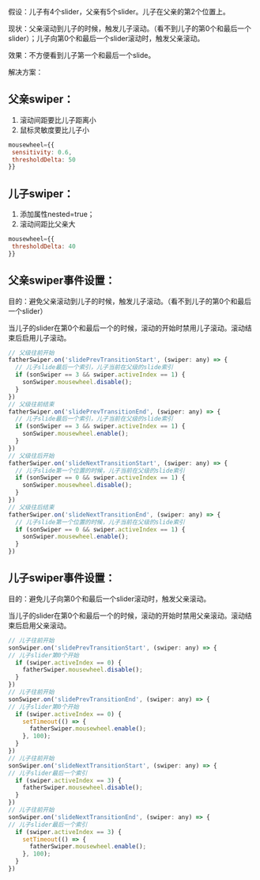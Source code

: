 假设：儿子有4个slider，父亲有5个slider。儿子在父亲的第2个位置上。

现状：父亲滚动到儿子的时候，触发儿子滚动。（看不到儿子的第0个和最后一个slider）；儿子向第0个和最后一个slider滚动时，触发父亲滚动。

效果：不方便看到儿子第一个和最后一个slide。

解决方案：

## 父亲swiper：
1. 滚动间距要比儿子距离小
2. 鼠标灵敏度要比儿子小

```js
mousewheel={{
 sensitivity: 0.6,
 thresholdDelta: 50
}}
```
## 儿子swiper：
1. 添加属性nested=true；
2. 滚动间距比父亲大

```js
mousewheel={{
 thresholdDelta: 40
}}
```

## 父亲swiper事件设置：

目的：避免父亲滚动到儿子的时候，触发儿子滚动。（看不到儿子的第0个和最后一个slider）

当儿子的slider在第0个和最后一个的时候，滚动的开始时禁用儿子滚动。滚动结束后启用儿子滚动。
```js
// 父级往前开始
fatherSwiper.on('slidePrevTransitionStart', (swiper: any) => {
  // 儿子slide最后一个索引，儿子当前在父级的slide索引
  if (sonSwiper == 3 && swiper.activeIndex == 1) {
    sonSwiper.mousewheel.disable();
  }
})
// 父级往前结束
fatherSwiper.on('slidePrevTransitionEnd', (swiper: any) => {
  // 儿子slide最后一个索引，儿子当前在父级的slide索引
  if (sonSwiper == 3 && swiper.activeIndex == 1) {
    sonSwiper.mousewheel.enable();
  }
})
// 父级往后开始
fatherSwiper.on('slideNextTransitionStart', (swiper: any) => {
  // 儿子slide第一个位置的时候，儿子当前在父级的slide索引
  if (sonSwiper == 0 && swiper.activeIndex == 1) {
    sonSwiper.mousewheel.disable();
  }
})
// 父级往后结束
fatherSwiper.on('slideNextTransitionEnd', (swiper: any) => {
  // 儿子slide第一个位置的时候，儿子当前在父级的slide索引
  if (sonSwiper == 0 && swiper.activeIndex == 1) {
    sonSwiper.mousewheel.enable();
  }
})
```

## 儿子swiper事件设置：
目的：避免儿子向第0个和最后一个slider滚动时，触发父亲滚动。

当儿子的slider在第0个和最后一个的时候，滚动的开始时禁用父亲滚动。滚动结束后启用父亲滚动。
```js
// 儿子往前开始
sonSwiper.on('slidePrevTransitionStart', (swiper: any) => {
// 儿子slider第0个开始
  if (swiper.activeIndex == 0) {
    fatherSwiper.mousewheel.disable();
  }
})
// 儿子往前开始
sonSwiper.on('slidePrevTransitionEnd', (swiper: any) => {
// 儿子slider第0个开始
  if (swiper.activeIndex == 0) {
    setTimeout(() => {
      fatherSwiper.mousewheel.enable();
    }, 100);
  }
})
// 儿子往前开始
sonSwiper.on('slideNextTransitionStart', (swiper: any) => {
// 儿子slider最后一个索引
  if (swiper.activeIndex == 3) {
    fatherSwiper.mousewheel.disable();
  }
})
// 儿子往前开始
sonSwiper.on('slideNextTransitionEnd', (swiper: any) => {
// 儿子slider最后一个索引
  if (swiper.activeIndex == 3) {
    setTimeout(() => {
      fatherSwiper.mousewheel.enable();
    }, 100);
  }
})
```